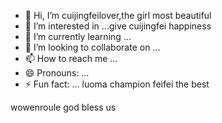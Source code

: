 - 👋 Hi, I’m cuijingfeilover,the girl most beautiful
- 👀 I’m interested in ...give cuijingfei happiness
- 🌱 I’m currently learning ...
- 💞️ I’m looking to collaborate on ...
- 📫 How to reach me ...
- 😄 Pronouns: ...
- ⚡ Fun fact: ...
luoma champion feifei the best
<!---if i if i ifquanshijienizuikeai
tottiunico6/tottiunico6 is a ✨ special ✨ repository because its `README.md` (this file) appears on your GitHub profile.you are everything
You can click the Preview link to take a look at your changes.I LOVE YOU you are unicoyouarethebest
--->
wowenroule
god bless us

